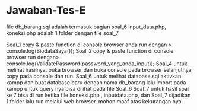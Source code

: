 # Jawaban-Tes-E
file db_barang.sql adalah termasuk bagian soal_6
input_data.php, koneksi.php adalah 1 folder dengan file soal_7 

Soal_1 copy & paste function di console browser anda run dengan > console.log(BiodataSaya());
Soal_2 copy & paste function di console browser run dengan> console.log(ValidatePassword(password_yang_anda_input));
Soal_4 untuk melihat hasilnya, buka browser dan buka console pada browser selanjutnya copy pada console dan run.
Soal_6 untuk melihat database.sql aktivkan xampp dan buat database baru dengan nama db_barang lalu import pada xampp
untuk query nya bisa dilihat pada file Soal_6
Soal_7 untuk hasil soal ke 7 bisa di run ketika file koneksi.php , inputdata.php, dan Soal_7 dijadikan 1 folder lalu run melalui web browser. 
mohon maaf atas kekurangan nya.
